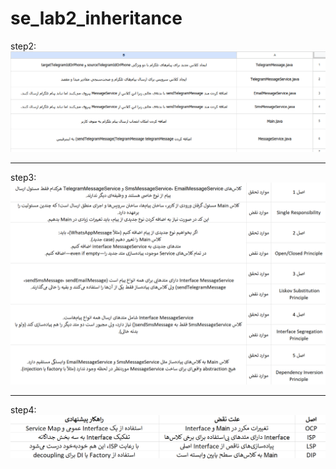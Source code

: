 # se_lab2_inheritance

step2:
![Screenshot](changes_step1.png)


---------------------------


step3:
![Screenshot](3.png)

---------------------------

step4:
![Screenshot](4.png)

